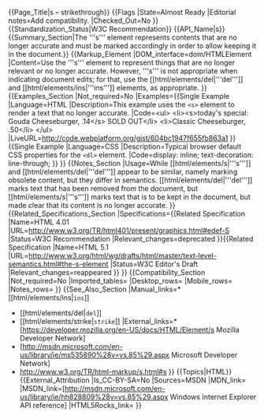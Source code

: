 {{Page_Title|s – strikethrough}}
{{Flags
|State=Almost Ready
|Editorial notes=Add compatibility.
|Checked_Out=No
}}
{{Standardization_Status|W3C Recommendation}}
{{API_Name|s}}
{{Summary_Section|The '''s''' element represents contents that are no longer accurate and must be marked accordingly in order to allow keeping it in the document.}}
{{Markup_Element
|DOM_interface=dom/HTMLElement
|Content=Use the '''s''' element to represent things that are no longer relevant or no longer accurate. However, '''s''' is not appropriate when indicating document edits; for that, use the [[html/elements/del|'''del''']] and [[html/elements/ins|'''ins''']] elements, as appropriate.
}}
{{Examples_Section
|Not_required=No
|Examples={{Single Example
|Language=HTML
|Description=This example uses the <code>&lt;s&gt;</code> element to render a text that no longer accurate.
|Code=&lt;ul&gt;
  &lt;li&gt;&lt;s&gt;today's special: Gouda Cheeseburger, .14&lt;/s&gt; SOLD OUT&lt;/li&gt;
  &lt;li&gt;Classic Cheeseburger, .50&lt;/li&gt;
&lt;/ul&gt;
|LiveURL=http://code.webplatform.org/gist/604bc1947f655fb863a1
}}{{Single Example
|Language=CSS
|Description=Typical browser default CSS properties for the <code>&lt;dl&gt;</code> element.
|Code=display: inline;
text-decoration: line-through;
}}
}}
{{Notes_Section
|Usage=While [[html/elements/s|'''s''']] and [[html/elements/del|'''del''']] appear to be similar, namely marking obsolete content, but they differ in semantics. [[html/elements/del|'''del''']] marks text that has been removed from the document, but [[html/elements/s|'''s''']] marks text that is to be kept in the document, but made clear that its content is no longer accurate.
}}
{{Related_Specifications_Section
|Specifications={{Related Specification
|Name=HTML 4.01
|URL=http://www.w3.org/TR/html401/present/graphics.html#edef-S
|Status=W3C Recommendation
|Relevant_changes=deprecated
}}{{Related Specification
|Name=HTML 5.1
|URL=http://www.w3.org/html/wg/drafts/html/master/text-level-semantics.html#the-s-element
|Status=W3C Editor's Draft
|Relevant_changes=reappeared
}}
}}
{{Compatibility_Section
|Not_required=No
|Imported_tables=
|Desktop_rows=
|Mobile_rows=
|Notes_rows=
}}
{{See_Also_Section
|Manual_links=* [[html/elements/ins|<code>ins</code>]]
* [[html/elements/del|<code>del</code>]]
* [[html/elements/strike|<code>strike</code>]]
|External_links=* [https://developer.mozilla.org/en-US/docs/HTML/Element/s Mozilla Developer Network]
* [http://msdn.microsoft.com/en-us/library/ie/ms535890%28v=vs.85%29.aspx Microsoft Developer Network]
* http://www.w3.org/TR/html-markup/s.html#s
}}
{{Topics|HTML}}
{{External_Attribution
|Is_CC-BY-SA=No
|Sources=MSDN
|MDN_link=
|MSDN_link=[http://msdn.microsoft.com/en-us/library/ie/hh828809%28v=vs.85%29.aspx Windows Internet Explorer API reference]
|HTML5Rocks_link=
}}